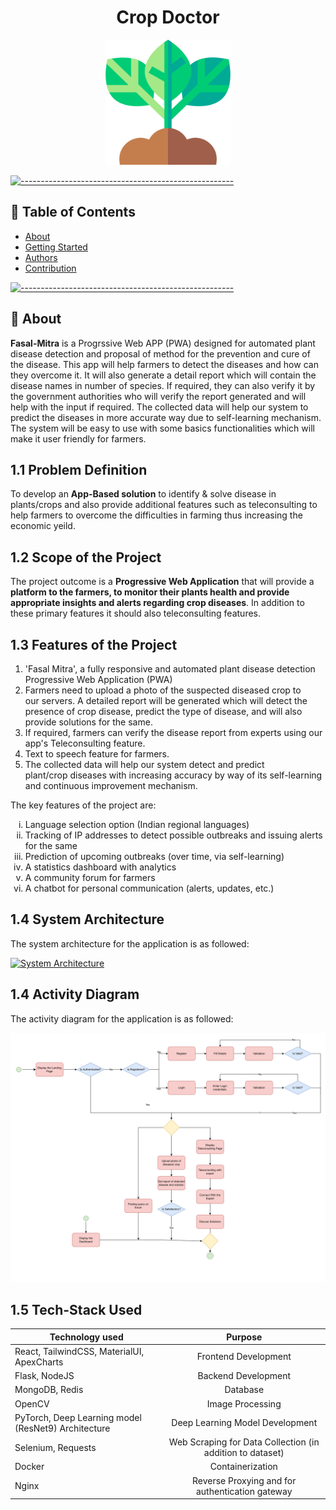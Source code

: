 <h1 align="center">Crop Doctor</h1>

<div align="center">

<a href="https://github.com/FASAL-MITRA-SIH-22/Fasal-Mitra"><img width=200px src="https://github.com/FASAL-MITRA-SIH-22/Fasal-mitra-frontend/blob/main/frontend/public/android-chrome-512x512.png"  alt="Project logo"/></a>
 
</div>

[![-----------------------------------------------------](https://raw.githubusercontent.com/andreasbm/readme/master/assets/lines/colored.png)](#-table-of-contents)

## 📝 Table of Contents

- [About](#about)
- [Getting Started ](#getting_started)
- [Authors](#authors)
- [Contribution](#contribution)

[![-----------------------------------------------------](https://raw.githubusercontent.com/andreasbm/readme/master/assets/lines/colored.png)](#-about-a-name--abouta)

## 🧐 About <a name = "about"></a>

<b>Fasal-Mitra</b> is a Progrssive Web APP (PWA) designed for automated plant disease detection and proposal of method for the prevention and cure of the disease. This app will help farmers to detect the diseases and how can they overcome it. It will also generate a detail report which will contain the disease names in number of species. If required, they can also verify it by the government authorities who will verify the report generated and will help with the input if required. The collected data will help our system to predict the diseases in more accurate way due to self-learning mechanism. The system will be easy to use with some basics functionalities which will make it user friendly for farmers.
<br/>

## 1.1 Problem Definition

To develop an **App-Based solution** to identify & solve disease in plants/crops and also provide additional features such as teleconsulting to help farmers to overcome the difficulties in farming thus increasing the economic yeild.

## 1.2 Scope of the Project

The project outcome is a **Progressive Web Application** that will provide a **platform to the farmers, to monitor their plants health and provide appropriate insights  and alerts regarding crop diseases**. In addition to these primary features it should also teleconsulting features.

## 1.3 Features of the Project
1. 'Fasal Mitra', a fully responsive and automated plant disease detection Progressive Web Application (PWA)
2. Farmers need to upload a photo of the suspected diseased crop to our servers. A detailed report will be generated which will detect the presence of crop disease, predict the type of disease, and will also provide solutions for the same.
3. If required, farmers can verify the disease report from experts using our app's Teleconsulting feature.
4. Text to speech feature for farmers.
5. The collected data will help our system detect and predict plant/crop diseases with increasing accuracy by way of its self-learning and continuous improvement mechanism.

The key features of the project are: 
<ol type="i">
 <li>Language selection option (Indian regional languages)</li>
 <li>Tracking of IP addresses to detect possible outbreaks and issuing alerts for the same</li>
 <li>Prediction of upcoming outbreaks (over time, via self-learning)</li>
 <li>A statistics dashboard with analytics</li>
 <li>A community forum for farmers</li>
 <li>A chatbot for personal communication (alerts, updates, etc.)</li>
</ol>

## 1.4 System Architecture

The system architecture for the application is as followed:

<a href="https://github.com/FASAL-MITRA-SIH-22/Fasal-mitra-frontend"><img width="auto" src="./AboutProject/ArchitectureDiagram.svg"  alt="System Architecture"/></a></a>

## 1.4 Activity Diagram

The activity diagram for the application is as followed:

<a href="https://github.com/FASAL-MITRA-SIH-22/Fasal-mitra-frontend"><img width="auto" src="https://github.com/FASAL-MITRA-SIH-22/Fasal-Mitra/blob/frontend/AboutProject/ActivityDiagram.svg"  alt="Activity Diagram"/></a></a>

## 1.5 Tech-Stack Used

<div align="center">
 
| Technology used  | Purpose |
| ------------- |:-------------:|
| React, TailwindCSS, MaterialUI, ApexCharts | Frontend Development |
| Flask, NodeJS | Backend Development |
| MongoDB, Redis | Database |
| OpenCV | Image Processing |
| PyTorch, Deep Learning model (ResNet9) Architecture | Deep Learning Model Development |
| Selenium, Requests | Web Scraping for Data Collection (in addition to dataset) |
| Docker | Containerization |
| Nginx | Reverse Proxying and for authentication gateway |
